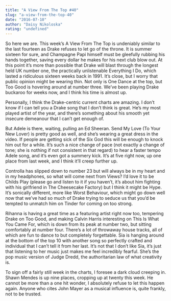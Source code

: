 ```yaml
---
title: "A View From The Top #40"
slug: "a-view-from-the-top-40"
date: "2016-07-10"
author: "Daisy Nikoloska"
rating: "undefined"
---
```


So here we are. This week’s A View From The Top is undeniably similar to the last fourteen as Drake refuses to let go of the throne. It is summer sixteen for sure, and Champagne Papi himself must be gleefully rubbing his hands together, saving every dollar he makes for his next club blow out. At this point it’s more than possible that Drake will blast through the longest held UK number one, the practically unlistenable Everything I Do, which lasted a ridiculous sixteen weeks back in 1991. It’s close, but I worry that public opinion might be wearing thin. Not only is One Dance at the top, but Too Good is hovering around at number three. We’ve been playing Drake buckaroo for weeks now, and I think his time is almost up.

Personally, I think the Drake-centric current charts are amazing. I don’t know if I can tell you a Drake song that I don’t think is great. He’s my most played artist of the year, and there’s something about his smooth yet insecure demeanour that I can’t get enough of.

But Adele is there, waiting, pulling an Ed Sheeran. Send My Love (To Your New Lover) is pretty good as well, and she’s wearing a great dress in the video. If people are getting sick of the Six God this will be enough to knock him out for a while. It’s such a nice change of pace (not exactly a change of tone; she is nothing if not consistent in that regard) to hear a faster tempo Adele song, and it’s even got a summery kick. It’s at five right now, up one place from last week, and I think it’ll creep further up.

Controlla has slipped down to number 23 but will always be in my heart and in my headphones, so what will come next from Views? I’d love it to be Childs Play (please go and listen to it if you haven’t, it’s about him fighting with his girlfriend in The Cheesecake Factory) but I think it might be Hype. It’s sonically different, more like Worst Behaviour, which might go down well now that we’ve had so much of Drake trying to seduce us that you’d be tempted to unmatch him on Tinder for coming on too strong.

Rihanna is having a great time as a featuring artist right now too, tempering Drake on Too Good, and making Calvin Harris interesting on This Is What You Came For, which is down from its peak at number two, but sitting comfortably at number four. There’s a lot of throwaway house tracks, all of which are fun to dance to but completely forgettable. Sia is hanging around at the bottom of the top 10 with another song so perfectly crafted and individual that I can’t tell it from her last. It’s not that I don’t like Sia, it’s just that listening to her music just makes me feel incredibly fearful. She’s the pop music version of Judge Dredd, the authoritarian law of what creativity is.

To sign off a fairly still week in the charts, I foresee a dark cloud creeping in. Shawn Mendes is up nine places, cropping up at twenty this week. He cannot be more than a one hit wonder, I absolutely refuse to let this happen again. Anyone who cites John Mayer as a musical influence is, quite frankly, not to be trusted.
